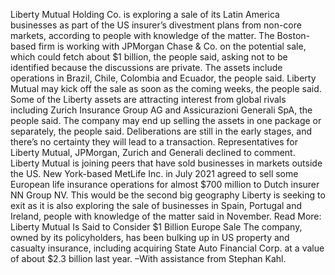 Liberty Mutual Holding Co. is exploring a sale of its Latin America businesses as part of the US insurer’s divestment plans from non-core markets, according to people with knowledge of the matter.
The Boston-based firm is working with JPMorgan Chase & Co. on the potential sale, which could fetch about $1 billion, the people said, asking not to be identified because the discussions are private. The assets include operations in Brazil, Chile, Colombia and Ecuador, the people said.
Liberty Mutual may kick off the sale as soon as the coming weeks, the people said. Some of the Liberty assets are attracting interest from global rivals including Zurich Insurance Group AG and Assicurazioni Generali SpA, the people said.
The company may end up selling the assets in one package or separately, the people said. Deliberations are still in the early stages, and there’s no certainty they will lead to a transaction. Representatives for Liberty Mutual, JPMorgan, Zurich and Generali declined to comment.
Liberty Mutual is joining peers that have sold businesses in markets outside the US. New York-based MetLife Inc. in July 2021 agreed to sell some European life insurance operations for almost $700 million to Dutch insurer NN Group NV. This would be the second big geography Liberty is seeking to exit as it is also exploring the sale of businesses in Spain, Portugal and Ireland, people with knowledge of the matter said in November.
Read More: Liberty Mutual Is Said to Consider $1 Billion Europe Sale
The company, owned by its policyholders, has been bulking up in US property and casualty insurance, including acquiring State Auto Financial Corp. at a value of about $2.3 billion last year.
–With assistance from Stephan Kahl.